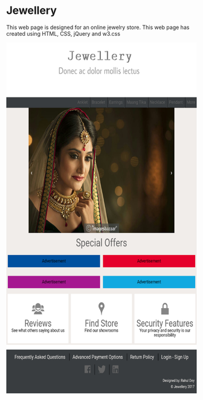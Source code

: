 # Jewellery
This web page is designed for an online jewelry store. This web page has created using HTML, CSS, jQuery and w3.css

<img src="https://github.com/RDKonqueror/Jewellery/blob/master/screenshots/desktop-view.jpg" width="680px" height="930px" alt="screenshot" />
